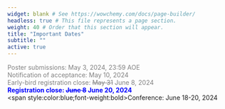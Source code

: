 ```yaml
---
widget: blank # See https://wowchemy.com/docs/page-builder/
headless: true # This file represents a page section.
weight: 40 # Order that this section will appear.
title: "Important Dates"
subtitle: ""
active: true
---
```

<span style=color:grey>Poster submissions: May 3, 2024, 23:59 AOE</span>  
<span style=color:grey>Notification of acceptance: May 10, 2024</span>  
<span style=color:grey>Early-bird registration close: <s>May 31</s> June 8, 2024</span>  
<span style=color:blue;font-weight:bold>Registration close: <s>June 8</s> June 20, 2024</span>  
<span style:color:blue;font-weight:bold>Conference:  June 18-20, 2024</span>  


